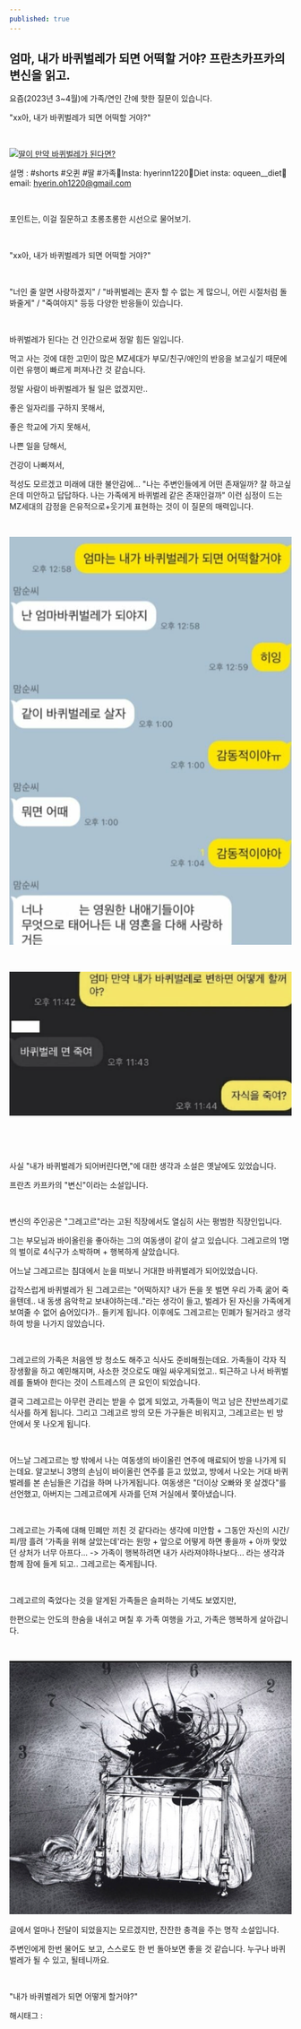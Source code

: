 ```yaml
---
published: true
---
```

## 엄마, 내가 바퀴벌레가 되면 어떡할 거야? 프란츠카프카의 변신을 읽고.

요즘(2023년 3~4월)에 가족/연인 간에 핫한 질문이 있습니다.

"xx아, 내가 바퀴벌레가 되면 어떡할 거야?"

​

[![딸이 만약 바퀴벌레가 된다면?](https://i.ytimg.com/vi/wGA1FevSOrY/hq2.jpg)](https://youtube.com/shorts/wGA1FevSOrY?feature=share)

설명 : #shorts #오퀸 #딸 #가족🌟Insta: hyerinn1220🌟Diet insta: oqueen__diet🌟email: hyerin.oh1220@gmail.com

​

포인트는, 이걸 질문하고 초롱초롱한 시선으로 물어보기.

​

"xx아, 내가 바퀴벌레가 되면 어떡할 거야?"

​

"너인 줄 알면 사랑하겠지" / "바퀴벌레는 혼자 할 수 없는 게 많으니, 어린 시절처럼 돌봐줄게" /  "죽여야지"  등등 다양한 반응들이 있습니다.

​

바퀴벌레가 된다는 건 인간으로써 정말 힘든 일입니다.

먹고 사는 것에 대한 고민이 많은 MZ세대가 부모/친구/애인의 반응을 보고싶기 때문에 이런 유행이 빠르게 퍼져나간 것 같습니다.

정말 사람이 바퀴벌레가 될 일은 없겠지만..

좋은 일자리를 구하지 못해서,

좋은 학교에 가지 못해서,

나쁜 일을 당해서,

건강이 나빠져서,

적성도 모르겠고 미래에 대한 불안감에... "나는 주변인들에게 어떤 존재일까? 잘 하고싶은데 미안하고 답답하다. 나는 가족에게 바퀴벌레 같은 존재인걸까" 이런 심정이 드는 MZ세대의 감정을 은유적으로+웃기게 표현하는 것이 이 질문의 매력입니다.

​

![0](/assets/img/223079809055/0.png)

​

![1](/assets/img/223079809055/1.png)

​

​

사실 "내가 바퀴벌레가 되어버린다면,"에 대한 생각과 소설은 옛날에도 있었습니다.

프란츠 카프카의 "변신"이라는 소설입니다.

​

변신의 주인공은 "그레고르"라는 고된 직장에서도 열심히 사는 평범한 직장인입니다.

그는 부모님과 바이올린을 좋아하는 그의 여동생이 같이 살고 있습니다. 그레고르의 1명의 벌이로 4식구가 소박하며 + 행복하게 살았습니다.

어느날 그레고르는 침대에서 눈을 떠보니 거대한 바퀴벌레가 되어있었습니다.

갑작스럽게 바퀴벌레가 된 그레고르는 "어떡하지? 내가 돈을 못 벌면 우리 가족 굶어 죽을텐데.. 내 동생 음악학교 보내야하는데.."라는 생각이 들고, 벌레가 된 자신을 가족에게 보여줄 수 없어 숨어있다가.. 들키게 됩니다. 이후에도 그레고르는 민폐가 될거라고 생각하여 방을 나가지 않았습니다.

​

그레고르의 가족은 처음엔 방 청소도 해주고 식사도 준비해줬는데요. 가족들이 각자 직장생활을 하고 예민해지며, 사소한 것으로도 매일 싸우게되었고.. 퇴근하고 나서 바퀴벌레를 돌봐야 한다는 것이 스트레스의 큰 요인이 되었습니다.

결국 그레고르는 아무런 관리는 받을 수 없게 되었고, 가족들이 먹고 남은 잔반쓰레기로 식사를 하게 됩니다. 그리고 그레고르 방의 모든 가구들은 비워지고, 그레고르는 빈 방 안에서 못 나오게 됩니다.

​

어느날 그레고르는 방 밖에서 나는 여동생의 바이올린 연주에 매료되어 방을 나가게 되는데요. 알고보니 3명의 손님이 바이올린 연주를 듣고 있었고, 방에서 나오는 거대 바퀴벌레를 본 손님들은 기겁을 하며 나가게됩니다. 여동생은 "더이상 오빠와 못 살겠다"를 선언했고, 아버지는 그레고르에게 사과를 던져 거실에서 쫓아냈습니다.

​

그레고르는 가족에 대해 민폐만 끼친 것 같다라는 생각에 미안함 + 그동안 자신의 시간/피/땀 흘려 '가족을 위해 살았는데'라는 원망 + 앞으로 어떻게 하면 좋을까 + 아까 맞았던 상처가 너무 아프다... -> 가족이 행복하려면 내가 사라져야하나보다... 라는 생각과 함께 잠에 들게 되고.. 그레고르는 죽게됩니다.

​

그레고르의 죽었다는 것을 알게된 가족들은 슬퍼하는 기색도 보였지만,

한편으로는 안도의 한숨을 내쉬고 며칠 후 가족 여행을 가고, 가족은 행복하게 살아갑니다.

​

![2](/assets/img/223079809055/2.png)

글에서 얼마나 전달이 되었을지는 모르겠지만, 잔잔한 충격을 주는 명작 소설입니다.

주변인에게 한번 물어도 보고, 스스로도 한 번 돌아보면 좋을 것 같습니다. 누구나 바퀴벌레가 될 수 있고, 될테니까요.

​

"내가 바퀴벌레가 되면 어떻게 할거야?"

 해시태그 : 